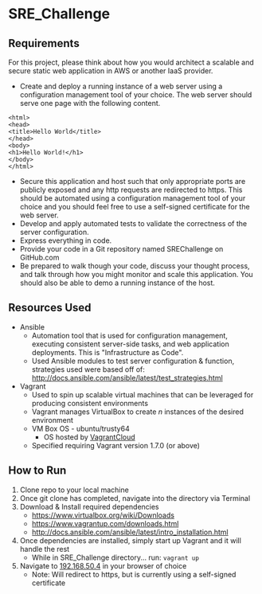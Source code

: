 <h1>SRE_Challenge</h1>

<h2>Requirements</h2>
For this project, please think about how you would architect a scalable and secure static web application in AWS or another IaaS provider.

* Create and deploy a running instance of a web server using a configuration management tool of your choice. The web server should serve one page with the following content. 

```
<html>
<head>
<title>Hello World</title>
</head>
<body>
<h1>Hello World!</h1>
</body>
</html>
```

* Secure this application and host such that only appropriate ports are publicly exposed and any http requests are redirected to https. This should be automated using a configuration management tool of your choice and you should feel free to use a self-signed certificate for the web server.
* Develop and apply automated tests to validate the correctness of the server configuration.
* Express everything in code.
* Provide your code in a Git repository named SREChallenge on GitHub.com
* Be prepared to walk though your code, discuss your thought process, and talk through how you might monitor and scale this application. You should also be able to demo a running instance of the host.

<h2>Resources Used</h2>

* Ansible
  - Automation tool that is used for configuration management, executing consistent server-side tasks, and web application deployments. This is "Infrastructure as Code".
  - Used Ansible modules to test server configuration & function, strategies used were based off of: http://docs.ansible.com/ansible/latest/test_strategies.html 
* Vagrant
  - Used to spin up scalable virtual machines that can be leveraged for producing consistent environments
  - Vagrant manages VirtualBox to create _n_ instances of the desired environment
  - VM Box OS - ubuntu/trusty64
    - OS hosted by [VagrantCloud](vagrantcloud.com)
  - Specified requiring Vagrant version 1.7.0 (or above)

<h2>How to Run</h2>

1. Clone repo to your local machine
2. Once git clone has completed, navigate into the directory via Terminal
3. Download & Install required dependencies
    - https://www.virtualbox.org/wiki/Downloads
    - https://www.vagrantup.com/downloads.html
    - http://docs.ansible.com/ansible/latest/intro_installation.html
4. Once dependencies are installed, simply start up Vagrant and it will handle the rest
    - While in SRE_Challenge directory... run: `vagrant up`
5. Navigate to [192.168.50.4](https://192.168.50.4) in your browser of choice
    - Note: Will redirect to https, but is currently using a self-signed certificate
